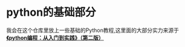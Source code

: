 # python的基础部分

我会在这个仓库里放上一些基础的Python教程,这里面的大部分实力来源于 **[《python编程：从入门到实践》（第二版）](https://book.douban.com/subject/35196328/)**


